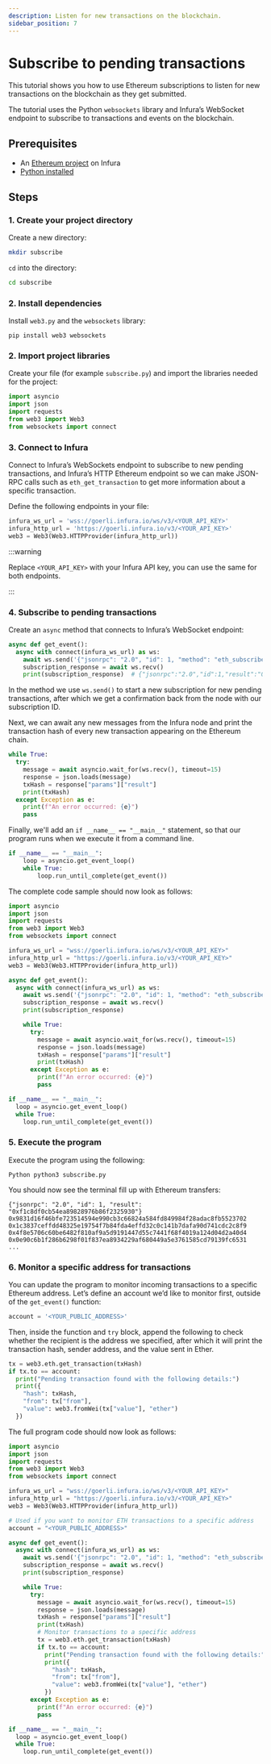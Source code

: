 ```yaml
---
description: Listen for new transactions on the blockchain.
sidebar_position: 7
---
```


# Subscribe to pending transactions

This tutorial shows you how to use Ethereum subscriptions to listen for new transactions on the blockchain as they get submitted.

The tutorial uses the Python `websockets` library and Infura’s WebSocket endpoint to subscribe to transactions and events on the blockchain.

## Prerequisites

- An [Ethereum project](../../get-started/infura.md) on Infura
- [Python installed](https://www.python.org/downloads/)

## Steps

### 1. Create your project directory

Create a new directory:

```bash
mkdir subscribe
```

`cd` into the directory:

```bash
cd subscribe
```

### 2. Install dependencies

Install `web3.py` and the `websockets` library:

```
pip install web3 websockets
```

### 2. Import project libraries

Create your file (for example `subscribe.py`) and import the libraries needed for the project:

```python
import asyncio
import json
import requests
from web3 import Web3
from websockets import connect
```

### 3. Connect to Infura

Connect to Infura’s WebSockets endpoint to subscribe to new pending transactions, and Infura’s HTTP Ethereum endpoint so we can make JSON-RPC calls such as `eth_get_transaction` to get more information about a specific transaction.

Define the following endpoints in your file:

```python
infura_ws_url = 'wss://goerli.infura.io/ws/v3/<YOUR_API_KEY>'
infura_http_url = 'https://goerli.infura.io/v3/<YOUR_API_KEY>'
web3 = Web3(Web3.HTTPProvider(infura_http_url))
```

:::warning

Replace `<YOUR_API_KEY>` with your Infura API key, you can use the same for both endpoints.

:::

### 4. Subscribe to pending transactions

Create an `async` method that connects to Infura’s WebSocket endpoint:

```python
async def get_event():
  async with connect(infura_ws_url) as ws:
    await ws.send('{"jsonrpc": "2.0", "id": 1, "method": "eth_subscribe", "params": ["newPendingTransactions"]}')
    subscription_response = await ws.recv()
    print(subscription_response)  # {"jsonrpc":"2.0","id":1,"result":"0xd67da23f62a01f58042bc73d3f1c8936"}
```

In the method we use `ws.send()` to start a new subscription for new pending transactions, after which we get a confirmation back from the node with our subscription ID.

Next, we can await any new messages from the Infura node and print the transaction hash of every new transaction appearing on the Ethereum chain.

```python
while True:
  try:
    message = await asyncio.wait_for(ws.recv(), timeout=15)
    response = json.loads(message)
    txHash = response["params"]["result"]
    print(txHash)
  except Exception as e:
    print(f"An error occurred: {e}")
    pass
```

Finally, we'll add an `if __name__ == "__main__"` statement, so that our program runs when we execute it from a command line.

```python
if __name__ == "__main__":
    loop = asyncio.get_event_loop()
    while True:
        loop.run_until_complete(get_event())
```

The complete code sample should now look as follows:

```python
import asyncio
import json
import requests
from web3 import Web3
from websockets import connect

infura_ws_url = "wss://goerli.infura.io/ws/v3/<YOUR_API_KEY>"
infura_http_url = "https://goerli.infura.io/v3/<YOUR_API_KEY>"
web3 = Web3(Web3.HTTPProvider(infura_http_url))

async def get_event():
  async with connect(infura_ws_url) as ws:
    await ws.send('{"jsonrpc": "2.0", "id": 1, "method": "eth_subscribe", "params": ["newPendingTransactions"]}')
    subscription_response = await ws.recv()
    print(subscription_response)

    while True:
      try:
        message = await asyncio.wait_for(ws.recv(), timeout=15)
        response = json.loads(message)
        txHash = response["params"]["result"]
        print(txHash)
      except Exception as e:
        print(f"An error occurred: {e}")
        pass

if __name__ == "__main__":
  loop = asyncio.get_event_loop()
  while True:
    loop.run_until_complete(get_event())
```

### 5. Execute the program

Execute the program using the following:

```
Python python3 subscribe.py
```

You should now see the terminal fill up with Ethereum transfers:

```
{"jsonrpc": "2.0", "id": 1, "result": "0xf1c8df0cb54ea89828976b86f2325930"}
0x9831d16f46bfe723514594e990cb3c66824a584fd849984f28adac8fb5523702
0x1c3837ceffdd48325e19754f7b84fda4effd32c0c141b7dafa90d741cdc2c8f9
0x4f8e5706c60be6482f810af9a5d9191447d55c7441f68f4019a124d04d2a40d4
0x0e90c6b1f286b6298f01f837ea8934229af680449a5e3761585cd79139fc6531
...
```

### 6. Monitor a specific address for transactions

You can update the program to monitor incoming transactions to a specific Ethereum address. Let’s define an account we’d like to monitor first, outside of the `get_event()` function:

```python
account = '<YOUR_PUBLIC_ADDRESS>'
```

Then, inside the function and `try` block, append the following to check whether the recipient is the address we specified, after which it will print the transaction hash, sender address, and the value sent in Ether.

```python
tx = web3.eth.get_transaction(txHash)
if tx.to == account:
  print("Pending transaction found with the following details:")
  print({
    "hash": txHash,
    "from": tx["from"],
    "value": web3.fromWei(tx["value"], "ether")
  })
```

The full program code should now look as follows:

```python
import asyncio
import json
import requests
from web3 import Web3
from websockets import connect

infura_ws_url = "wss://goerli.infura.io/ws/v3/<YOUR_API_KEY>"
infura_http_url = "https://goerli.infura.io/v3/<YOUR_API_KEY>"
web3 = Web3(Web3.HTTPProvider(infura_http_url))

# Used if you want to monitor ETH transactions to a specific address
account = "<YOUR_PUBLIC_ADDRESS>"

async def get_event():
  async with connect(infura_ws_url) as ws:
    await ws.send('{"jsonrpc": "2.0", "id": 1, "method": "eth_subscribe", "params": ["newPendingTransactions"]}')
    subscription_response = await ws.recv()
    print(subscription_response)

    while True:
      try:
        message = await asyncio.wait_for(ws.recv(), timeout=15)
        response = json.loads(message)
        txHash = response["params"]["result"]
        print(txHash)
        # Monitor transactions to a specific address
        tx = web3.eth.get_transaction(txHash)
        if tx.to == account:
          print("Pending transaction found with the following details:")
          print({
            "hash": txHash,
            "from": tx["from"],
            "value": web3.fromWei(tx["value"], "ether")
          })
      except Exception as e:
        print(f"An error occurred: {e}")
        pass

if __name__ == "__main__":
  loop = asyncio.get_event_loop()
  while True:
    loop.run_until_complete(get_event())
```
